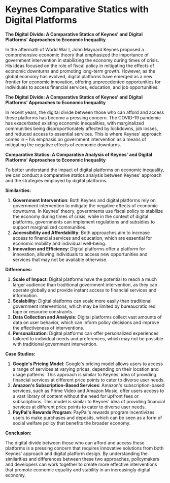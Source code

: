 # Keynes Comparative Statics with Digital Platforms

**The Digital Divide: A Comparative Statics of Keynes' and Digital Platforms' Approaches to Economic Inequality**

In the aftermath of World War I, John Maynard Keynes proposed a comprehensive economic theory that emphasized the importance of government intervention in stabilizing the economy during times of crisis. His ideas focused on the role of fiscal policy in mitigating the effects of economic downturns and promoting long-term growth. However, as the global economy has evolved, digital platforms have emerged as a new frontier for economic innovation, offering unprecedented opportunities for individuals to access financial services, education, and job opportunities.

**The Digital Divide: A Comparative Statics of Keynes' and Digital Platforms' Approaches to Economic Inequality**

In recent years, the digital divide between those who can afford and access these platforms has become a pressing concern. The COVID-19 pandemic has exacerbated existing economic inequalities, with marginalized communities being disproportionately affected by lockdowns, job losses, and reduced access to essential services. This is where Keynes' approach comes in – his emphasis on government intervention as a means of mitigating the negative effects of economic downturns.

**Comparative Statics: A Comparative Analysis of Keynes' and Digital Platforms' Approaches to Economic Inequality**

To better understand the impact of digital platforms on economic inequality, we can conduct a comparative statics analysis between Keynes' approach and the strategies employed by digital platforms.

**Similarities:**

1. **Government Intervention**: Both Keynes and digital platforms rely on government intervention to mitigate the negative effects of economic downturns. In Keynes' theory, governments use fiscal policy to stabilize the economy during times of crisis, while in the context of digital platforms, governments can implement regulations and subsidies to support marginalized communities.
2. **Accessibility and Affordability**: Both approaches aim to increase access to financial services and education, which are essential for economic mobility and individual well-being.
3. **Innovation and Efficiency**: Digital platforms offer a platform for innovation, allowing individuals to access new opportunities and services that may not be available otherwise.

**Differences:**

1. **Scale of Impact**: Digital platforms have the potential to reach a much larger audience than traditional government intervention, as they can operate globally and provide instant access to financial services and information.
2. **Scalability**: Digital platforms can scale more easily than traditional government interventions, which may be limited by bureaucratic red tape or resource constraints.
3. **Data Collection and Analysis**: Digital platforms collect vast amounts of data on user behavior, which can inform policy decisions and improve the effectiveness of interventions.
4. **Personalization**: Digital platforms can offer personalized experiences tailored to individual needs and preferences, which may not be possible with traditional government intervention.

**Case Studies:**

1. **Google's Pricing Model**: Google's pricing model allows users to access a range of services at varying prices, depending on their location and usage patterns. This approach is similar to Keynes' idea of providing financial services at different price points to cater to diverse user needs.
2. **Amazon's Subscription-Based Services**: Amazon's subscription-based services, such as Prime Video and Amazon Music, offer users access to a vast library of content without the need for upfront fees or subscriptions. This model is similar to Keynes' idea of providing financial services at different price points to cater to diverse user needs.
3. **PayPal's Rewards Program**: PayPal's rewards program incentivizes users to make purchases and deposits, which can be seen as a form of social welfare policy that benefits the broader economy.

**Conclusion:**

The digital divide between those who can afford and access these platforms is a pressing concern that requires innovative solutions from both Keynes' approach and digital platform design. By understanding the similarities and differences between these two approaches, policymakers and developers can work together to create more effective interventions that promote economic equality and stability in an increasingly digital economy.
